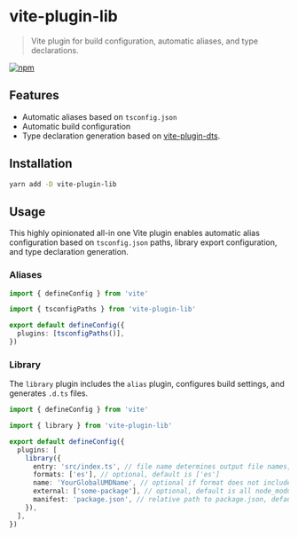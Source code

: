 # vite-plugin-lib

> Vite plugin for build configuration, automatic aliases, and type declarations.

[![npm](https://img.shields.io/npm/v/vite-plugin-lib?color=a1b858&label=)](https://npmjs.com/package/vite-plugin-lib)

## Features

- Automatic aliases based on `tsconfig.json`
- Automatic build configuration
- Type declaration generation based on [vite-plugin-dts](https://github.com/qmhc/vite-plugin-dts).

## Installation

```bash
yarn add -D vite-plugin-lib
```

## Usage

This highly opinionated all-in one Vite plugin enables automatic alias configuration based on `tsconfig.json` paths, library export configuration, and type declaration generation.

### Aliases

```ts
import { defineConfig } from 'vite'

import { tsconfigPaths } from 'vite-plugin-lib'

export default defineConfig({
  plugins: [tsconfigPaths()],
})
```

### Library

The `library` plugin includes the `alias` plugin, configures build settings, and generates `.d.ts` files.

```ts
import { defineConfig } from 'vite'

import { library } from 'vite-plugin-lib'

export default defineConfig({
  plugins: [
    library({
      entry: 'src/index.ts', // file name determines output file names, default is 'src/index.ts'
      formats: ['es'], // optional, default is ['es']
      name: 'YourGlobalUMDName', // optional if format does not include 'umd' or 'iife'
      external: ['some-package'], // optional, default is all node_modules and builtin modules
      manifest: 'package.json', // relative path to package.json, default is package.json
    }),
  ],
})
```
